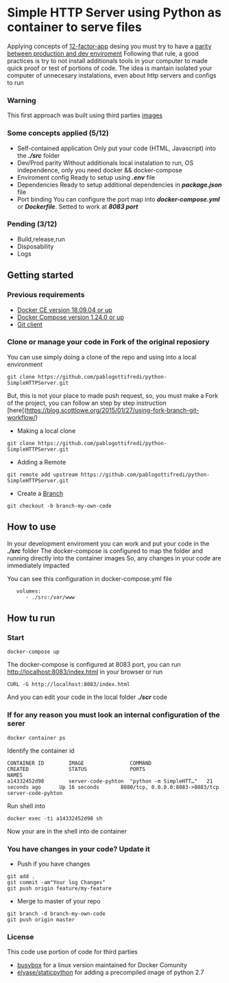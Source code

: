 # Simple HTTP Server using Python as container to serve files
Applying concepts of [12-factor-app](https://12factor.net/) desing you must try to have a [parity between production and dev enviroment](https://12factor.net/dev-prod-parity)
Following that rule, a good practices is try to not install additionals tools in your computer to made quick proof or test of portions of code. 
The idea is mantain isolated your computer of unnecesary instalations, even about http servers and configs to run

### Warning
This first approach was built using third parties [images](elyase/staticpython)

### Some concepts applied (5/12)
* Self-contained application
   Only put your code (HTML, Javascript) into the ***./src*** folder
* Dev/Prod parity
   Without additionals local instalation to run, OS independence, only you need docker && docker-compose 
* Enviroment config
   Ready to setup using ***.env*** file
* Dependencies
   Ready to setup additional dependencies in ***package.json*** file
* Port binding
   You can configure the port map into ***docker-compose.yml*** or ***Dockerfile***. Setted to work at ***8083 port***

### Pending (3/12)
* Build,release,run
* Disposability
* Logs

## Getting started
### Previous requirements
* [Docker CE version 18.09.04 or up](https://docs.docker.com/install/linux/docker-ce/ubuntu/) 
* [Docker Compose version 1.24.0 or up](https://docs.docker.com/compose/install/) 
* [Git client](https://git-scm.com/)

### Clone or manage your code in Fork of the original reposiory

You can use simply doing a clone of the repo and using into a local environment
```
git clone https://github.com/pablogottifredi/python-SimpleHTTPServer.git
```

But, this is not your place to made push request, so, you must make a Fork of the project, you can follow an step by step instruction [here[(https://blog.scottlowe.org/2015/01/27/using-fork-branch-git-workflow/)
* Making a local clone
```
git clone https://github.com/pablogottifredi/python-SimpleHTTPServer.git
```
* Adding a Remote
```
git remote add upstream https://github.com/pablogottifredi/python-SimpleHTTPServer.git
```
* Create a [Branch](https://12factor.net/codebase)
```
git checkout -b branch-my-own-code
```

## How to use
In your development enviroment you can work and put your code in the ***./src*** folder
The docker-compose is configured to map the folder and running directly into the container images
So, any changes in your code are immediately impacted


You can see this configuration in docker-compose.yml file
```
   volumes:
      - ./src:/var/www
```

## How tu run
### Start
```
docker-compose up
```

The docker-compose is configured at 8083 port, you can run [http://localhost:8083/index.html](http://localhost:8083/index.html) in your browser or run
```
CURL -G http://localhost:8083/index.html
```


And you can edit your code in the local folder ***./scr*** code

### If for any reason you must look an internal configuration of the serer
```
docker container ps

```
Identify the container id
```
CONTAINER ID        IMAGE               COMMAND                  CREATED             STATUS              PORTS                              NAMES
a14332452d98        server-code-pyhton  "python -m SimpleHTT…"   21 seconds ago      Up 16 seconds       8080/tcp, 0.0.0.0:8083->8083/tcp   server-code-pyhton
```

Run shell into
```
docker exec -ti a14332452d98 sh
```

Now your are in the shell into de container


### You have changes in your code? Update it
* Push if you have changes
```
git add .
git commit -am"Your log Changes"
git push origin feature/my-feature
```
* Merge to master of your repo
```
git branch -d branch-my-own-code
git push origin master
```

### License
This code use portion of code for third parties
* [busybox](https://hub.docker.com/_/busybox) for a linux version maintained for Docker Comunity
* [elyase/staticpython](https://hub.docker.com/r/elyase/staticpython) for adding a precompiled image of python 2.7
